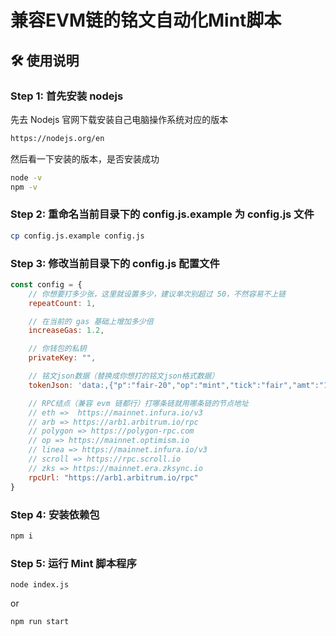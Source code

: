 # 兼容EVM链的铭文自动化Mint脚本

## 🛠 使用说明

### Step 1: 首先安装 nodejs
先去 Nodejs 官网下载安装自己电脑操作系统对应的版本

```bash
https://nodejs.org/en
```
然后看一下安装的版本，是否安装成功

```bash
node -v
npm -v
```

### Step 2: 重命名当前目录下的 config.js.example 为 config.js 文件
```bash
cp config.js.example config.js
```

### Step 3: 修改当前目录下的 config.js 配置文件
```javascript
const config = {
    // 你想要打多少张，这里就设置多少，建议单次别超过 50，不然容易不上链
    repeatCount: 1,

    // 在当前的 gas 基础上增加多少倍
    increaseGas: 1.2,

    // 你钱包的私钥
    privateKey: "",

    // 铭文json数据（替换成你想打的铭文json格式数据）
    tokenJson: 'data:,{"p":"fair-20","op":"mint","tick":"fair","amt":"1000"}',

    // RPC结点（兼容 evm 链都行）打哪条链就用哪条链的节点地址
    // eth =>  https://mainnet.infura.io/v3
    // arb => https://arb1.arbitrum.io/rpc
    // polygon => https://polygon-rpc.com
    // op => https://mainnet.optimism.io
    // linea => https://mainnet.infura.io/v3
    // scroll => https://rpc.scroll.io
    // zks => https://mainnet.era.zksync.io
    rpcUrl: "https://arb1.arbitrum.io/rpc"
}
```

### Step 4: 安装依赖包
```bash
npm i
```

### Step 5: 运行 Mint 脚本程序
```shell
node index.js
```
or

```shell
npm run start
```